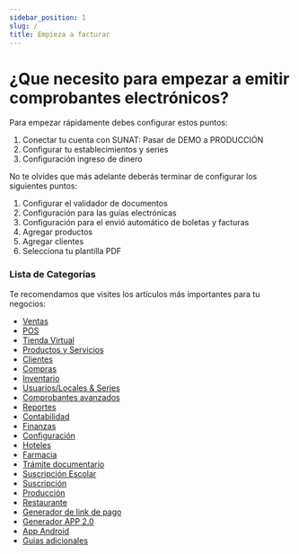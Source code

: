 ```yaml
---
sidebar_position: 1
slug: /
title: Empieza a facturar
---
```


# ¿Que necesito para empezar a emitir comprobantes electrónicos?

Para empezar rápidamente debes configurar estos puntos:
1. Conectar tu cuenta con SUNAT: Pasar de DEMO a PRODUCCIÓN
2. Configurar tu establecimientos y series
3. Configuración ingreso de dinero

No te olvides que más adelante deberás terminar de configurar los siguientes puntos:
1. Configurar el validador de documentos
2. Configuración para las guías electrónicas
3. Configuración para el envió automático de boletas y facturas
4. Agregar productos
5. Agregar clientes
6. Selecciona tu plantilla PDF


### Lista de Categorías
Te recomendamos que visites los artículos más importantes para tu negocios:
- [Ventas](ventas)
- [POS](pos)
- [Tienda Virtual](tienda-virtual)
- [Productos y Servicios](productos-servicios)
- [Clientes](clientes)
- [Compras](compras)
- [Inventario](inventario)
- [Usuarios/Locales & Series](usuarios-locales-series)
- [Comprobantes avanzados](comprobantes-avanzados)
- [Reportes](reportes)
- [Contabilidad](contabilidad)
- [Finanzas](finanzas)
- [Configuración](configuracion)
- [Hoteles](hoteles)
- [Farmacia](farmacia)
- [Trámite documentario](tramite-documentario)
- [Suscripción Escolar](suscripcion-escolar)
- [Suscripción](servicio-suscripcion)
- [Producción](produccion)
- [Restaurante](restaurante)
- [Generador de link de pago](generador-link-pagos)
- [Generador APP 2.0](generador-app-2)
- [App Android](app-para-facturacion)
- [Guias adicionales](guias-adicionales)